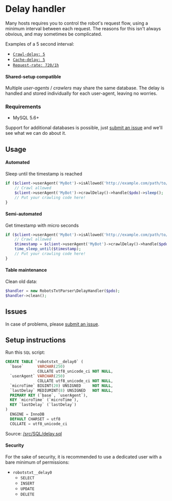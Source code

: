 # Delay handler
Many hosts requires you to control the robot's request flow, using a minimum interval between each request. The reasons for this isn't always obvious, and may sometimes be complicated.

Examples of a 5 second interval:
- [`Crawl-delay: 5`](../directives.md#crawl-delay)
- [`Cache-delay: 5`](../directives.md#cache-delay)
- [`Request-rate: 720/1h`](../directives.md#request-rate)

#### Shared-setup compatible
Multiple _user-agents_ / _crawlers_ may share the same database. The delay is handled and stored individually for each user-agent, leaving no worries.

### Requirements
- MySQL 5.6+

Support for additional databases is possible, just [submit an issue](https://github.com/VIPnytt/RobotsTxtParser/issues) and we'll see what we can do about it.

## Usage
#### Automated
Sleep until the timestamp is reached
```php
if ($client->userAgent('MyBot')->isAllowed('http://example.com/path/to/file')) {
    // Crawl allowed
    $client->userAgent('MyBot')->crawlDelay()->handle($pdo)->sleep();
    // Put your crawling code here!
}
```
#### Semi-automated
Get timestamp with micro seconds
```php
if ($client->userAgent('MyBot')->isAllowed('http://example.com/path/to/file')) {
    // Crawl allowed
    $timestamp = $client->userAgent('MyBot')->crawlDelay()->handle($pdo)->getTimeSleepUntil();
    time_sleep_until($timestamp);
    // Put your crawling code here!
}
```

#### Table maintenance
Clean old data:
```php
$handler = new RobotsTxtParser\DelayHandler($pdo);
$handler->clean();
```

## Issues
In case of problems, please [submit an issue](https://github.com/VIPnytt/RobotsTxtParser/issues).

## Setup instructions
Run this `SQL` script:
```SQL
CREATE TABLE `robotstxt__delay0` (
  `base`      VARCHAR(250)
              COLLATE utf8_unicode_ci NOT NULL,
  `userAgent` VARCHAR(250)
              COLLATE utf8_unicode_ci NOT NULL,
  `microTime` BIGINT(20) UNSIGNED     NOT NULL,
  `lastDelay` MEDIUMINT(8) UNSIGNED   NOT NULL,
  PRIMARY KEY (`base`, `userAgent`),
  KEY `microTime` (`microTime`),
  KEY `lastDelay` (`lastDelay`)
)
  ENGINE = InnoDB
  DEFAULT CHARSET = utf8
  COLLATE = utf8_unicode_ci
```
Source: [/src/SQL/delay.sql](https://github.com/VIPnytt/RobotsTxtParser/tree/master/src/SQL/delay.sql)

#### Security
For the sake of security, it is recommended to use a dedicated user with a bare minimum of permissions:

- `robotstxt__delay0`
  - `SELECT`
  - `INSERT`
  - `UPDATE`
  - `DELETE`
